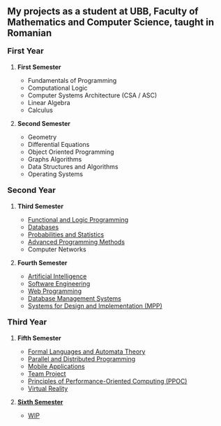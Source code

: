<!DOCTYPE html>
<html lang="en">
<head>
    <meta charset="UTF-8">
</head>
<body>
<h2> My projects as a student at UBB, Faculty of Mathematics and Computer Science, taught in Romanian </h2>
<div>
    <p style="font-weight: bold; font-size: 18px;"> First Year </p>
    <ol>
        <li>
            <p style="font-weight: bold"> First Semester </p>
            <ul>
                <li> Fundamentals of Programming</li>
                <li> Computational Logic</li>
                <li> Computer Systems Architecture (CSA / ASC)</li>
                <li> Linear Algebra</li>
                <li> Calculus</li>
            </ul>
        </li>
        <li>
            <p style="font-weight: bold"> Second Semester </p>
            <ul>
                <li> Geometry</li>
                <li> Differential Equations</li>
                <li> Object Oriented Programming</li>
                <li> Graphs Algorithms</li>
                <li> Data Structures and Algorithms</li>
                <li> Operating Systems </li> 
            </ul>
        </li>
    </ol>
</div>

<div>
    <p style="font-weight: bold; font-size: 18px;"> Second Year </p>
    <ol>
        <li>
            <p style="font-weight: bold"> Third Semester </p>
            <ul>
                <li> <a href="https://github.com/andrei45635/PLF"> Functional and Logic Programming </a> </li>
                <li> <a href="https://github.com/andrei45635/BD"> Databases </a> </li>
                <li> <a href="https://github.com/andrei45635/Probabilitati-si-Statistica"> Probabilities and Statistics </a> </li>
                <li> <a href="https://github.com/andrei45635/UBB---Computer-Science/tree/main/Year%202/Semester%203/MAP"> Advanced Programming Methods </a> </li>
                <li> Computer Networks</li>
            </ul>
        </li>
        <li>
            <p style="font-weight: bold"> Fourth Semester </p>
            <ul>
                <li><a href="https://github.com/andrei45635/AI"> Artificial Intelligence</a></li>
                <li> <a href="https://github.com/andrei45635/ISS-ubb"> Software Engineering </a> </li>
                <li> <a href="https://github.com/andrei45635/ProgramareWeb"> Web Programming </a> </li>
                <li> <a href="https://github.com/andrei45635/SGBD"> Database Management Systems </a> </li>
                <li> <a href="https://github.com/andrei45635/Task-Tracker"> Systems for Design and Implementation (MPP) </a> </li>
            </ul>
        </li>
    </ol>
</div>

<div>
    <p style="font-weight: bold; font-size: 18px;"> Third Year </p>
    <ol>
        <li>
            <p style="font-weight: bold"> Fifth Semester </p>
            <ul>
                <li> <a href="https://github.com/andrei45635/LFTC"> Formal Languages and Automata Theory </li>
                <li> Parallel and Distributed Programming </li>
                <li> Mobile Applications </li>
                <li> Team Project </li>
                <li> Principles of Performance-Oriented Computing (PPOC) </li>
                <li> <a href="https://github.com/andrei45635/VR"> Virtual Reality </li>
            </ul>
        </li>
        <li> 
            <p style="font-weight: bold"> Sixth Semester </p>
            <ul>
                <li>WIP</li>
            </ul>
        </li>
    </ol>
</div>

</body>
</html>
